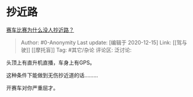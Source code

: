 # 抄近路
[赛车比赛为什么没人抄近路？](https://www.zhihu.com/question/360534339/answer/1218098629)

> Author: #0-Anonymity
> Last update: [编辑于 2020-12-15]
> Link: [[驾与驶]] [[摩托盲]]
> Tag: #其它/杂论
> 评论区:
> 泛讨论:

头顶上有直升机直播，车身上有GPS。

这种条件下能做到无伤抄近道的话………

开赛车对你严重屈才。
